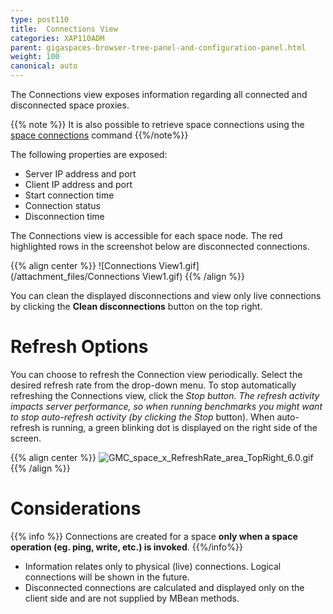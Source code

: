 ```yaml
---
type: post110
title:  Connections View
categories: XAP110ADM
parent: gigaspaces-browser-tree-panel-and-configuration-panel.html
weight: 100
canonical: auto
---
```



The Connections view exposes information regarding all connected and disconnected space proxies.

{{% note %}}
It is also possible to retrieve space connections using the [space connections](./space-gigaspaces-cli.html) command
{{%/note%}}

The following properties are exposed:

- Server IP address and port
- Client IP address and port
- Start connection time
- Connection status
- Disconnection time

The Connections view is accessible for each space node. The red highlighted rows in the screenshot below are disconnected connections.

{{% align center %}}
![Connections View1.gif](/attachment_files/Connections View1.gif)
{{% /align %}}

You can clean the displayed disconnections and view only live connections by clicking the **Clean disconnections** button on the top right.

# Refresh Options

You can choose to refresh the Connection view periodically. Select the desired refresh rate from the drop-down menu. To stop automatically refreshing the Connections view, click the **Stop* button. The refresh activity impacts server performance, so when running benchmarks you might want to stop auto-refresh activity (by clicking the *Stop** button). When auto-refresh is running, a green blinking dot is displayed on the right side of the screen.

{{% align center %}}
![GMC_space_x_RefreshRate_area_TopRight_6.0.gif](/attachment_files/GMC_space_x_RefreshRate_area_TopRight_6.0.gif)
{{% /align %}}

# Considerations

{{% info %}}
Connections are created for a space **only when a space operation (eg. ping, write, etc.) is invoked**.
{{%/info%}}

- Information relates only to physical (live) connections. Logical connections will be shown in the future.
- Disconnected connections are calculated and displayed only on the client side and are not supplied by MBean methods.

